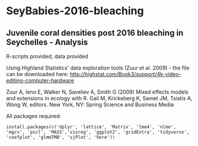 # SeyBabies-2016-bleaching

## Juvenile coral densities post 2016 bleaching in Seychelles - Analysis

R-scripts provided, data provided

Using Highland Statistics' data exploration tools (Zuur et al. 2009) - the file can be downloaded here: http://highstat.com/Book3/support/4k-video-editing-computer-hardware

Zuur A, Ieno E, Walker N, Saveliev A, Smith G (2009) Mixed effects models and extensions in ecology with R. Gail M, Krickeberg K, Samet JM, Tsiatis A, Wong W, editors. New York, NY: Spring Science and Business Media 

All packages required:
```
install.packages(c('dplyr', 'lattice', 'Matrix', 'lme4', 'nlme', 'mgcv', 'pscl', 'MASS','visreg', 'ggplot2', 'gridExtra', 'tidyverse', 'coefplot', 'glmmTMB', 'sjPlot', 'here')) 
```
